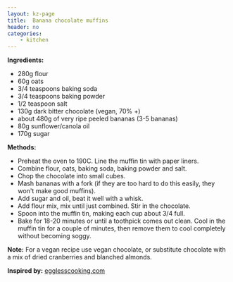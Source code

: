 ```yaml
---
layout: kz-page
title:  Banana chocolate muffins
header: no
categories:
    - kitchen
---
```


**Ingredients:**

* 280g flour
* 60g oats
* 3/4 teaspoons baking soda
* 3/4 teaspoons baking powder
* 1/2 teaspoon salt
<nbsp></nbsp>
* 130g dark bitter chocolate (vegan, 70% +)
* about 480g of very ripe peeled bananas (3-5 bananas)
* 80g sunflower/canola oil
* 170g sugar

**Methods:**

* Preheat the oven to 190C. Line the muffin tin with paper liners.
* Combine flour, oats, baking soda, baking powder and salt.
* Chop the chocolate into small cubes.
* Mash bananas with a fork (if they are too hard to do this easily, they won't make good muffins).
* Add sugar and oil, beat it well with a whisk.
* Add flour mix, mix until just combined. Stir in the chocolate.
* Spoon into the muffin tin, making each cup about 3/4 full.
* Bake for 18-20 minutes or until a toothpick comes out clean. Cool in the muffin tin for a couple of minutes, then remove them to cool completely without becoming soggy.

**Note:** For a vegan recipe use vegan chocolate, or substitute chocolate with a mix of dried cranberries and blanched almonds.

**Inspired by:** [egglesscooking.com](https://www.egglesscooking.com/banana-chocolate-chip-muffins/)
